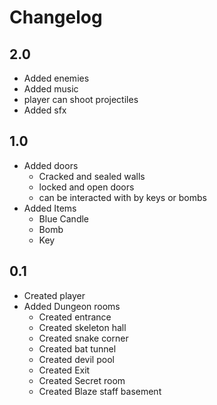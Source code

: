 # Changelog

## 2.0

* Added enemies
* Added music
* player can shoot projectiles
* Added sfx

## 1.0

* Added doors
	* Cracked and sealed walls
	* locked and open doors
	* can be interacted with by keys or bombs
* Added Items
	* Blue Candle
	* Bomb
	* Key

## 0.1

* Created player 
* Added Dungeon rooms
	* Created entrance
	* Created skeleton hall
	* Created snake corner
	* Created bat tunnel
	* Created devil pool
	* Created Exit
	* Created Secret room
	* Created Blaze staff basement
